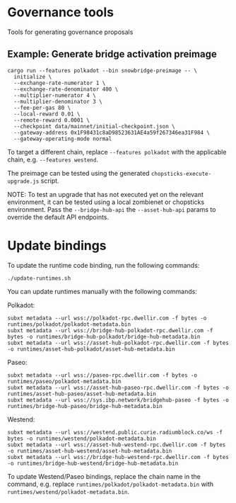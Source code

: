 # Governance tools

Tools for generating governance proposals

## Example: Generate bridge activation preimage

```shell
cargo run --features polkadot --bin snowbridge-preimage -- \
  initialize \
  --exchange-rate-numerator 1 \
  --exchange-rate-denominator 400 \
  --multiplier-numerator 4 \
  --multiplier-denominator 3 \
  --fee-per-gas 80 \
  --local-reward 0.01 \
  --remote-reward 0.0001 \
  --checkpoint data/mainnet/initial-checkpoint.json \
  --gateway-address 0x1F98431c8aD98523631AE4a59f267346ea31F984 \
  --gateway-operating-mode normal
```

To target a different chain, replace `--features polkadot` with the applicable chain, e.g. `--features westend`.

The preimage can be tested using the generated `chopsticks-execute-upgrade.js` script.

NOTE: To test an upgrade that has not executed yet on the relevant environment, it can be tested using a local zombienet or chopsticks environment. Pass the `--bridge-hub-api` the `--asset-hub-api` params to override the default API endpoints.

# Update bindings

To update the runtime code binding, run the following commands:

```shell
./update-runtimes.sh
```

You can update runtimes manually with the following commands:

Polkadot:

```shell
subxt metadata --url wss://polkadot-rpc.dwellir.com -f bytes -o runtimes/polkadot/polkadot-metadata.bin
subxt metadata --url wss://bridge-hub-polkadot-rpc.dwellir.com -f bytes -o runtimes/bridge-hub-polkadot/bridge-hub-metadata.bin
subxt metadata --url wss://asset-hub-polkadot-rpc.dwellir.com -f bytes -o runtimes/asset-hub-polkadot/asset-hub-metadata.bin
```

Paseo:

```
subxt metadata --url wss://paseo-rpc.dwellir.com -f bytes -o runtimes/paseo/polkadot-metadata.bin
subxt metadata --url wss://asset-hub-paseo-rpc.dwellir.com -f bytes -o runtimes/asset-hub-paseo/asset-hub-metadata.bin
subxt metadata --url wss://sys.ibp.network/bridgehub-paseo -f bytes -o runtimes/bridge-hub-paseo/bridge-hub-metadata.bin
```

Westend:

```
subxt metadata --url wss://westend.public.curie.radiumblock.co/ws -f bytes -o runtimes/westend/polkadot-metadata.bin
subxt metadata --url wss://asset-hub-westend-rpc.dwellir.com -f bytes -o runtimes/asset-hub-westend/asset-hub-metadata.bin
subxt metadata --url wss://bridge-hub-westend-rpc.dwellir.com -f bytes -o runtimes/bridge-hub-westend/bridge-hub-metadata.bin
```

To update Westend/Paseo bindings, replace the chain name in the command, e.g. replace `runtimes/polkadot/polkadot-metadata.bin`
with `runtimes/westend/polkadot-metadata.bin`.
